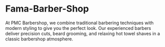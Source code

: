# Fama-Barber-Shop
At PMC Barbershop, we combine traditional barbering techniques with modern styling to give you the perfect look. Our experienced barbers deliver precision cuts, beard grooming, and relaxing hot towel shaves in a classic barbershop atmosphere.

